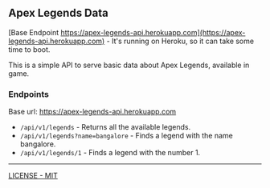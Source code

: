 ## Apex Legends Data

[Base Endpoint https://apex-legends-api.herokuapp.com](https://apex-legends-api.herokuapp.com) - It's running on Heroku, so it can take some time to boot.

This is a simple API to serve basic data about Apex Legends, available in game.

### Endpoints

Base url: https://apex-legends-api.herokuapp.com

- `/api/v1/legends` - Returns all the available legends.
- `/api/v1/legends?name=bangalore` - Finds a legend with the name bangalore.
- `/api/v1/legends/1` - Finds a legend with the number 1.

---

[LICENSE -  MIT](LICENSE)
